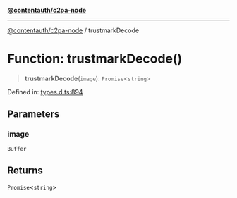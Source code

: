 [**@contentauth/c2pa-node**](../README.md)

***

[@contentauth/c2pa-node](../README.md) / trustmarkDecode

# Function: trustmarkDecode()

> **trustmarkDecode**(`image`): `Promise`\<`string`\>

Defined in: [types.d.ts:894](https://github.com/contentauth/c2pa-node-v2/blob/1df68df861d38a8c4eb7c634a613532727ec72d3/js-src/types.d.ts#L894)

## Parameters

### image

`Buffer`

## Returns

`Promise`\<`string`\>
